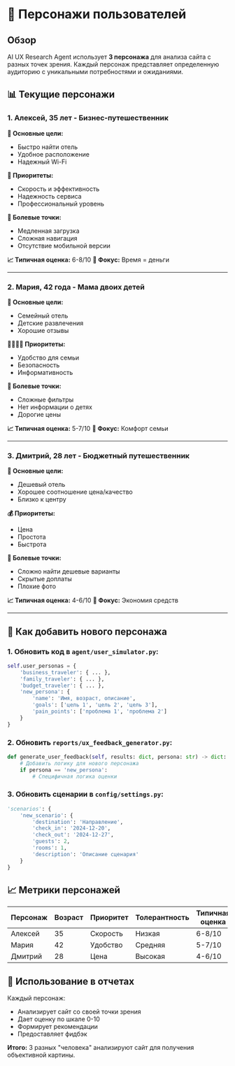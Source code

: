 # 👥 Персонажи пользователей

## Обзор

AI UX Research Agent использует **3 персонажа** для анализа сайта с разных точек зрения. Каждый персонаж представляет определенную аудиторию с уникальными потребностями и ожиданиями.

## 📊 Текущие персонажи

### 1. Алексей, 35 лет - Бизнес-путешественник

**🎯 Основные цели:**
- Быстро найти отель
- Удобное расположение
- Надежный Wi-Fi

**💼 Приоритеты:**
- Скорость и эффективность
- Надежность сервиса
- Профессиональный уровень

**😤 Болевые точки:**
- Медленная загрузка
- Сложная навигация
- Отсутствие мобильной версии

**📈 Типичная оценка:** 6-8/10
**🎯 Фокус:** Время = деньги

---

### 2. Мария, 42 года - Мама двоих детей

**🎯 Основные цели:**
- Семейный отель
- Детские развлечения
- Хорошие отзывы

**👨‍👩‍👧‍👦 Приоритеты:**
- Удобство для семьи
- Безопасность
- Информативность

**😤 Болевые точки:**
- Сложные фильтры
- Нет информации о детях
- Дорогие цены

**📈 Типичная оценка:** 5-7/10
**🎯 Фокус:** Комфорт семьи

---

### 3. Дмитрий, 28 лет - Бюджетный путешественник

**🎯 Основные цели:**
- Дешевый отель
- Хорошее соотношение цена/качество
- Близко к центру

**💰 Приоритеты:**
- Цена
- Простота
- Быстрота

**😤 Болевые точки:**
- Сложно найти дешевые варианты
- Скрытые доплаты
- Плохие фото

**📈 Типичная оценка:** 4-6/10
**🎯 Фокус:** Экономия средств

---

## 🔧 Как добавить нового персонажа

### 1. Обновить код в `agent/user_simulator.py`:

```python
self.user_personas = {
    'business_traveler': { ... },
    'family_traveler': { ... },
    'budget_traveler': { ... },
    'new_persona': {
        'name': 'Имя, возраст, описание',
        'goals': ['цель 1', 'цель 2', 'цель 3'],
        'pain_points': ['проблема 1', 'проблема 2']
    }
}
```

### 2. Обновить `reports/ux_feedback_generator.py`:

```python
def generate_user_feedback(self, results: dict, persona: str) -> dict:
    # Добавить логику для нового персонажа
    if persona == 'new_persona':
        # Специфичная логика оценки
```

### 3. Обновить сценарии в `config/settings.py`:

```python
'scenarios': {
    'new_scenario': {
        'destination': 'Направление',
        'check_in': '2024-12-20',
        'check_out': '2024-12-27',
        'guests': 2,
        'rooms': 1,
        'description': 'Описание сценария'
    }
}
```

## 📈 Метрики персонажей

| Персонаж | Возраст | Приоритет | Толерантность | Типичная оценка |
|----------|---------|-----------|---------------|-----------------|
| Алексей | 35 | Скорость | Низкая | 6-8/10 |
| Мария | 42 | Удобство | Средняя | 5-7/10 |
| Дмитрий | 28 | Цена | Высокая | 4-6/10 |

## 🎯 Использование в отчетах

Каждый персонаж:
- Анализирует сайт со своей точки зрения
- Дает оценку по шкале 0-10
- Формирует рекомендации
- Предоставляет фидбэк

**Итого:** 3 разных "человека" анализируют сайт для получения объективной картины.


